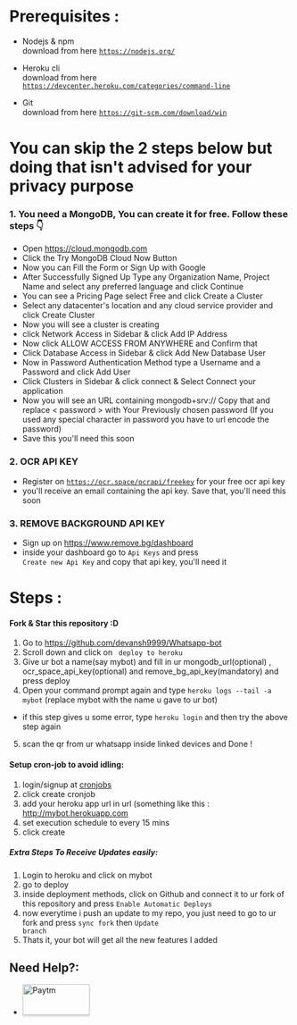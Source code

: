 # Prerequisites :
- Nodejs & npm<br>download from here <code>https://nodejs.org/</code><br>
                                                                      
- Heroku cli<br> download from here <code> https://devcenter.heroku.com/categories/command-line </code>

- Git<br> download from here <code>https://git-scm.com/download/win</code>
<h1>You can skip the 2 steps below but doing that isn't advised for your privacy purpose</h1>

### 1. You need a MongoDB, You can create it for free. Follow these steps 👇
- Open https://cloud.mongodb.com
- Click the Try MongoDB Cloud Now Button
- Now you can Fill the Form or Sign Up with Google
- After Successfully Signed Up Type any Organization Name, Project Name and select any preferred language and click Continue
- You can see a Pricing Page select Free and click Create a Cluster
- Select any datacenter's location and any cloud service provider and click Create Cluster
- Now you will see a cluster is creating
- click Network Access in Sidebar & click Add IP Address
- Now click ALLOW ACCESS FROM ANYWHERE and Confirm that
- Click Database Access in Sidebar & click Add New Database User
- Now in Password Authentication Method type a Username and a Password and click Add User
- Click Clusters in Sidebar & click connect & Select Connect your application
- Now you will see an URL containing mongodb+srv:// Copy that and replace < password > with Your Previously chosen password (If you used any special character in password you have to url encode the password)
- Save this you'll need this soon
### 2. OCR API KEY
- Register on <code>https://ocr.space/ocrapi/freekey</code> for your free ocr api key
- you'll receive an email containing the api key. Save that, you'll need this soon
### 3. REMOVE BACKGROUND API KEY
- Sign up on https://www.remove.bg/dashboard
- inside your dashboard go to <code>Api Keys</code> and press <code> Create new Api Key</code> and copy that api key, you'll need it 

# Steps :
#### Fork & Star this repository :D
1. Go to https://github.com/devansh9999/Whatsapp-bot
2. Scroll down and click on <code> deploy to heroku</code>
3. Give ur bot a name(say mybot) and fill in ur mongodb_url(optional) , ocr_space_api_key(optional) and remove_bg_api_key(mandatory) and press deploy
4. Open your command prompt again and type <code>heroku logs --tail -a mybot</code> (replace mybot with the name u gave to ur bot)
- if this step gives u some error, type <code>heroku login</code> and then try the above step again
5. scan the qr from ur whatsapp inside linked devices and Done !

#### Setup cron-job to avoid idling:
1. login/signup at [cronjobs](https://console.cron-job.org/login)
2. click create cronjob
3. add your heroku app url in url (something like this : </code>http://mybot.herokuapp.com</code>
4. set execution schedule to every 15 mins
5. click create



##### Extra Steps To Receive Updates easily:
1. Login to heroku and click on mybot
2. go to deploy
3. inside deployment methods, click on Github and connect it to ur fork of this repository and press <code>Enable Automatic Deploys</code>
4. now everytime i push an update to my repo, you just need to go to ur fork and press <code>sync fork</code> then <code>Update branch</code>
5. Thats it, your bot will get all the new features I added


## Need Help?:
- <a href="https://t.me/SciBot_Whatsapp" target="_blank"><img src="https://images.macrumors.com/t/yMMf-bY_9Mm9UdPbxEQi7RRhRtg=/1600x/article-new/2017/05/Telegram-app.jpg" alt="Paytm" style="height: 55px !important;width: 120px !important;box-shadow: 0px 3px 2px 0px rgba(190, 190, 190, 0.5) !important;-webkit-box-shadow: 0px 3px 2px 0px rgba(190, 190, 190, 0.5) !important;" ></a>
